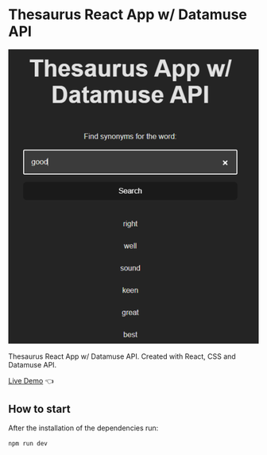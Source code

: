 # Thesaurus React App w/ Datamuse API

![Design preview for Thesaurus React App](./design/preview.png)

Thesaurus React App w/ Datamuse API. Created with React, CSS and Datamuse API.

[Live Demo](https://thesaurus-react-app.vercel.app/) 👈


## How to start

After the installation of the dependencies run:

```
npm run dev
```


